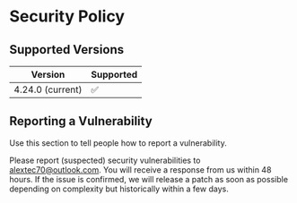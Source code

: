 # Security Policy

## Supported Versions

| Version | Supported          |
| ------- | ------------------ |
| 4.24.0 (current)   | :white_check_mark: |

## Reporting a Vulnerability

Use this section to tell people how to report a vulnerability.

Please report (suspected) security vulnerabilities to alextec70@outlook.com. You will receive a response from us within 48 hours. If the issue is confirmed, we will release a patch as soon as possible depending on complexity but historically within a few days.
